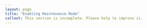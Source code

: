 ```yaml
---
layout: page
title: "Enabling Maintenance Mode"
callout: This section is incomplete. Please help to improve it.
---
```

